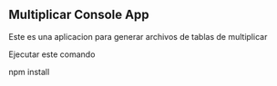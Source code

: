  ## Multiplicar Console App
 Este es una aplicacion para generar archivos de tablas de multiplicar

 Ejecutar este comando

 npm install